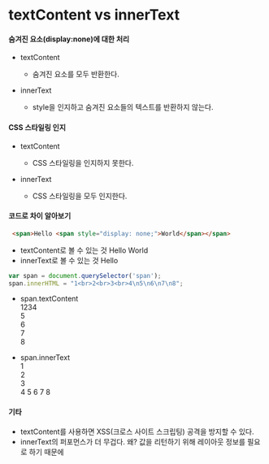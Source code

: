 textContent vs innerText
============

#### 숨겨진 요소(display:none)에 대한 처리

- textContent
  - 숨겨진 요소를 모두 반환한다.

- innerText
  - style을 인지하고 숨겨진 요소들의 텍스트를 반환하지 않는다.






#### CSS 스타일링 인지
- textContent
  - CSS 스타일링을 인지하지 못한다.

- innerText
  - CSS 스타일링을 모두 인지한다.

#### 코드로 차이 알아보기

  ```html 
   <span>Hello <span style="display: none;">World</span></span>
   ```
- textContent로 볼 수 있는 것 Hello World
- innerText로 볼 수 있는 것 Hello

```javascript
var span = document.querySelector('span');
span.innerHTML = "1<br>2<br>3<br>4\n5\n6\n7\n8";
```
- span.textContent   
1234   
5   
6   
7   
8    

- span.innerText   
1   
2   
3   
4 5 6 7 8   

#### 기타
- textContent를 사용하면 XSS(크로스 사이트 스크립팅) 공격을 방지할 수 있다.
- innerText의 퍼포먼스가 더 무겁다. 왜? 값을 리턴하기 위해 레이아웃 정보를 필요로 하기 때문에
